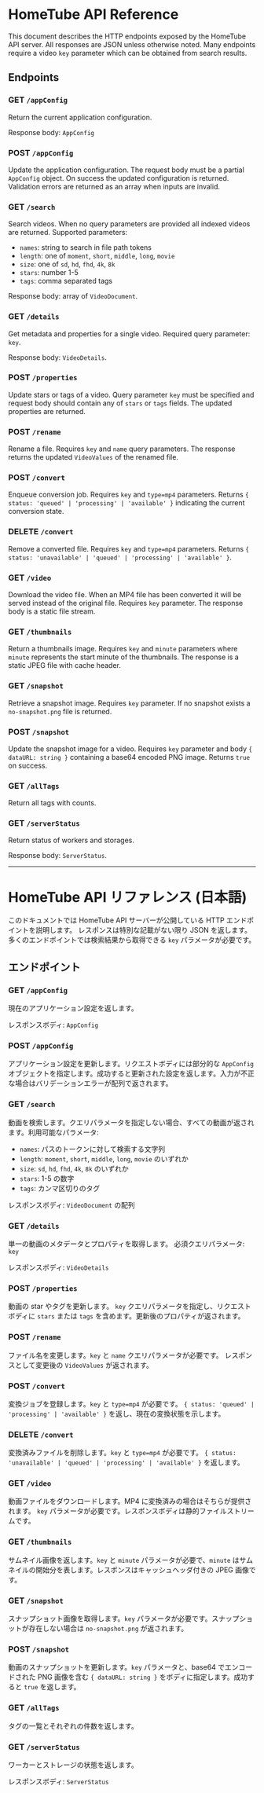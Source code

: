 # HomeTube API Reference

This document describes the HTTP endpoints exposed by the HomeTube API server.
All responses are JSON unless otherwise noted. Many endpoints require a video
`key` parameter which can be obtained from search results.

## Endpoints

### GET `/appConfig`
Return the current application configuration.

Response body: `AppConfig`

### POST `/appConfig`
Update the application configuration. The request body must be a partial
`AppConfig` object. On success the updated configuration is returned. Validation
errors are returned as an array when inputs are invalid.

### GET `/search`
Search videos. When no query parameters are provided all indexed videos are
returned. Supported parameters:

- `names`: string to search in file path tokens
- `length`: one of `moment`, `short`, `middle`, `long`, `movie`
- `size`: one of `sd`, `hd`, `fhd`, `4k`, `8k`
- `stars`: number 1-5
- `tags`: comma separated tags

Response body: array of `VideoDocument`.

### GET `/details`
Get metadata and properties for a single video.
Required query parameter: `key`.

Response body: `VideoDetails`.

### POST `/properties`
Update stars or tags of a video.
Query parameter `key` must be specified and request body should contain any of
`stars` or `tags` fields. The updated properties are returned.

### POST `/rename`
Rename a file. Requires `key` and `name` query parameters.
The response returns the updated `VideoValues` of the renamed file.

### POST `/convert`
Enqueue conversion job. Requires `key` and `type=mp4` parameters.
Returns `{ status: 'queued' | 'processing' | 'available' }` indicating the
current conversion state.

### DELETE `/convert`
Remove a converted file. Requires `key` and `type=mp4` parameters.
Returns `{ status: 'unavailable' | 'queued' | 'processing' | 'available' }`.

### GET `/video`
Download the video file. When an MP4 file has been converted it will be served
instead of the original file. Requires `key` parameter.
The response body is a static file stream.

### GET `/thumbnails`
Return a thumbnails image. Requires `key` and `minute` parameters where `minute`
represents the start minute of the thumbnails. The response is a static JPEG
file with cache header.

### GET `/snapshot`
Retrieve a snapshot image. Requires `key` parameter. If no snapshot exists a
`no-snapshot.png` file is returned.

### POST `/snapshot`
Update the snapshot image for a video. Requires `key` parameter and body
`{ dataURL: string }` containing a base64 encoded PNG image. Returns `true` on
success.

### GET `/allTags`
Return all tags with counts.

### GET `/serverStatus`
Return status of workers and storages.

Response body: `ServerStatus`.

---

# HomeTube API リファレンス (日本語)

このドキュメントでは HomeTube API サーバーが公開している HTTP エンドポイントを説明します。
レスポンスは特別な記載がない限り JSON を返します。多くのエンドポイントでは検索結果から取得できる `key` パラメータが必要です。

## エンドポイント

### GET `/appConfig`
現在のアプリケーション設定を返します。

レスポンスボディ: `AppConfig`

### POST `/appConfig`
アプリケーション設定を更新します。リクエストボディには部分的な `AppConfig` オブジェクトを指定します。成功すると更新された設定を返します。入力が不正な場合はバリデーションエラーが配列で返されます。

### GET `/search`
動画を検索します。クエリパラメータを指定しない場合、すべての動画が返されます。利用可能なパラメータ:

- `names`: パスのトークンに対して検索する文字列
- `length`: `moment`, `short`, `middle`, `long`, `movie` のいずれか
- `size`: `sd`, `hd`, `fhd`, `4k`, `8k` のいずれか
- `stars`: 1-5 の数字
- `tags`: カンマ区切りのタグ

レスポンスボディ: `VideoDocument` の配列

### GET `/details`
単一の動画のメタデータとプロパティを取得します。
必須クエリパラメータ: `key`

レスポンスボディ: `VideoDetails`

### POST `/properties`
動画の star やタグを更新します。
`key` クエリパラメータを指定し、リクエストボディに `stars` または `tags` を含めます。更新後のプロパティが返されます。

### POST `/rename`
ファイル名を変更します。`key` と `name` クエリパラメータが必要です。
レスポンスとして変更後の `VideoValues` が返されます。

### POST `/convert`
変換ジョブを登録します。`key` と `type=mp4` が必要です。
`{ status: 'queued' | 'processing' | 'available' }` を返し、現在の変換状態を示します。

### DELETE `/convert`
変換済みファイルを削除します。`key` と `type=mp4` が必要です。
`{ status: 'unavailable' | 'queued' | 'processing' | 'available' }` を返します。

### GET `/video`
動画ファイルをダウンロードします。MP4 に変換済みの場合はそちらが提供されます。
`key` パラメータが必要です。レスポンスボディは静的ファイルストリームです。

### GET `/thumbnails`
サムネイル画像を返します。`key` と `minute` パラメータが必要で、`minute` はサムネイルの開始分を表します。レスポンスはキャッシュヘッダ付きの JPEG 画像です。

### GET `/snapshot`
スナップショット画像を取得します。`key` パラメータが必要です。スナップショットが存在しない場合は `no-snapshot.png` が返されます。

### POST `/snapshot`
動画のスナップショットを更新します。`key` パラメータと、base64 でエンコードされた PNG 画像を含む `{ dataURL: string }` をボディに指定します。成功すると `true` を返します。

### GET `/allTags`
タグの一覧とそれぞれの件数を返します。

### GET `/serverStatus`
ワーカーとストレージの状態を返します。

レスポンスボディ: `ServerStatus`
